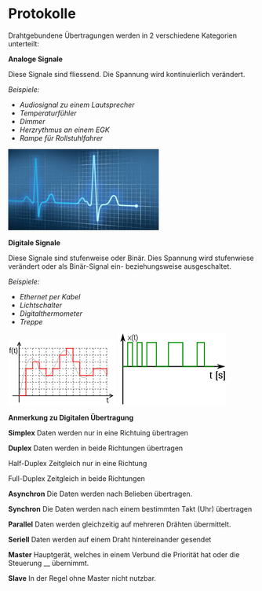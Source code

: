 # Protokolle

Drahtgebundene Übertragungen werden in 2 verschiedene Kategorien unterteilt:

&#x20;**Analoge Signale**

&#x20;Diese Signale sind fliessend. Die Spannung wird kontinuierlich verändert.

_Beispiele:_

* _Audiosignal zu einem Lautsprecher_
* _Temperaturfühler_
* _Dimmer_
* _Herzrythmus an einem EGK_
* _Rampe für Rollstuhlfahrer_

&#x20;![](../../.gitbook/assets/image.png)

&#x20;

**Digitale Signale**

Diese Signale sind stufenweise oder Binär. Dies Spannung wird stufenwiese verändert oder als Binär-Signal ein- beziehungsweise ausgeschaltet.

_Beispiele:_

* _Ethernet per Kabel_
* _Lichtschalter_
* _Digitalthermometer_
* _Treppe_

&#x20;    ![](<../../.gitbook/assets/image (2).png>)         ![](<../../.gitbook/assets/image (1).png>)

&#x20;&#x20;

**Anmerkung zu Digitalen Übertragung**

**Simplex**         Daten werden nur in eine Richtuing übertragen

**Duplex**           Daten werden in beide Richtungen übertragen

&#x20;                       Half-Duplex               Zeitgleich nur in eine Richtung

&#x20;                       Full-Duplex                Zeitgleich in beide Richtungen

&#x20;

**Asynchron**      Die Daten werden nach Belieben übertragen.

**Synchron**        Die Daten werden nach einem bestimmten Takt (Uhr) übertragen

&#x20;

**Parallel**           Daten werden gleichzeitig auf mehreren Drähten übermittelt.

**Seriell**            Daten werden auf einem Draht hintereinander gesendet

&#x20;

**Master**           Hauptgerät, welches in einem Verbund die Priorität hat oder die Steuerung  __  übernimmt.

**Slave**            In der Regel ohne Master nicht nutzbar.

&#x20;
